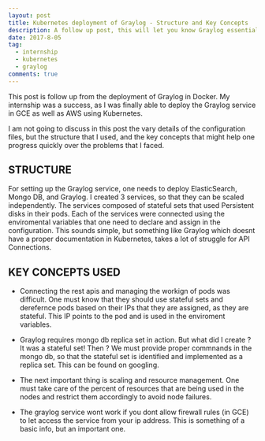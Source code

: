 ```yaml
---
layout: post
title: Kubernetes deployment of Graylog - Structure and Key Concepts
description: A follow up post, this will let you know Graylog essential details required to run in Kubernetes. Lets Start !
date: 2017-8-05
tag:
  - internship
  - kubernetes
  - graylog
comments: true
---
```


This post is follow up from the deployment of Graylog in Docker.
My internship was a success, as I was finally able to deploy the Graylog service in GCE as well as AWS using Kubernetes.

I am not going to discuss in this post the vary details of the configuration files, but the structure that I used, and the key concepts that might help one progress quickly over the problems that I faced.

## STRUCTURE

For setting up the Graylog service, one needs to deploy ElasticSearch, Mongo DB, and Graylog. I created 3 services, so that they can be scaled independently. The services composed of stateful sets that used Persistent disks in their pods. Each of the services were connected using the enviromental variables that one need to declare and assign in the configuration. This sounds simple, but something like Graylog which doesnt have a proper documentation in Kubernetes, takes a lot of struggle for API Connections.

## <span style="color:#151515">KEY CONCEPTS USED</span>

* Connecting the rest apis and managing the workign of pods was difficult. One must know that they should use stateful sets and derefernce pods based on their IPs that they are assigned, as they are  stateful. This IP points to the pod and is used in the enviroment variables.

* Graylog requires mongo db replica set in action. But what did I create ? It was a stateful set! Then ? We must provide proper commnands in the mongo db, so that the stateful set is identified and implemented as a replica set. This can be found on googling.

* The next important thing is scaling and resource management. One must take care of the percent of resources that are being used in the nodes and restrict them accordingly to avoid node failures. 

* The graylog service wont work if you dont allow firewall rules (in GCE) to let access the service from your ip address. This is something of a basic info, but an important one. 


